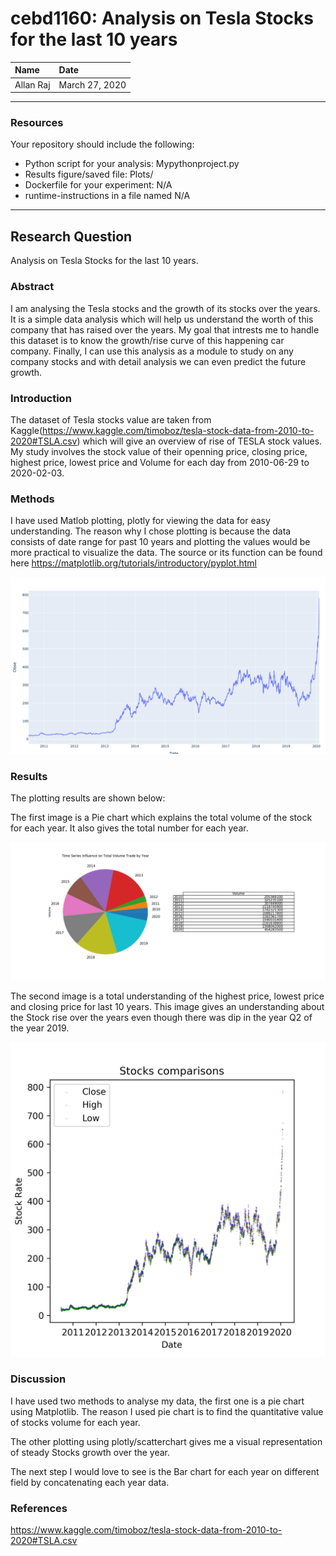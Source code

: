 # cebd1160: Analysis on Tesla Stocks for the last 10 years


| Name | Date |
|:-------|:---------------|
|Allan Raj | March 27, 2020|

-----

### Resources
Your repository should include the following:

- Python script for your analysis: Mypythonproject.py
- Results figure/saved file: Plots/
- Dockerfile for your experiment: N/A
- runtime-instructions in a file named N/A

-----

## Research Question

Analysis on Tesla Stocks for the last 10 years. 

### Abstract

I am analysing the Tesla stocks and the growth of its stocks over the years. It is a simple data analysis which will help us understand the worth of this company that has raised over the years. My goal that intrests me to handle this dataset is to know the growth/rise curve of this happening car company. Finally, I can use this analysis as a module to study on any company stocks and with detail analysis we can even predict the future growth. 


### Introduction

The dataset of Tesla stocks value are taken from Kaggle(https://www.kaggle.com/timoboz/tesla-stock-data-from-2010-to-2020#TSLA.csv) which will give an overview of rise of TESLA stock values. My study involves the stock value of their openning price, closing price, highest price, lowest price and Volume for each day from 2010-06-29 to 2020-02-03.

### Methods

I have used Matlob plotting, plotly for viewing the data for easy understanding. The reason why I chose plotting is because the data consists of date range for past 10 years and plotting the values would be more practical to visualize the data. The source or its function can be found here https://matplotlib.org/tutorials/introductory/pyplot.html 

[<img src="https://github.com/Allanraj/MyProject/blob/master/plots/TSLA-Stocks_Analysis/TSLA_plotly.png">](https://github.com/Allanraj/MyProject/blob/master/plots/TSLA-Stocks_Analysis/)

### Results

The plotting results are shown below:

The first image is a Pie chart which explains the total volume of the stock for each year. It also gives the total number for each year.
 
[<img src="https://github.com/Allanraj/MyProject/blob/master/plots/TSLA-Stocks_Analysis/TSLA_total_volume.png">](https://github.com/Allanraj/MyProject/blob/master/plots/TSLA-Stocks_Analysis/)

The second image is a total understanding of the highest price, lowest price and closing price for last 10 years. This image gives an understanding about the Stock rise over the years even though there was dip in the year Q2 of the year 2019. 
 
[<img src="https://github.com/Allanraj/MyProject/blob/master/plots/TSLA-Stocks_Analysis/Stocks_comparision.png">](https://github.com/Allanraj/MyProject/blob/master/plots/TSLA-Stocks_Analysis/)

### Discussion

I have used two methods to analyse my data, the first one is a pie chart using Matplotlib. The reason I used pie chart is to find the quantitative value of stocks volume for each year.

The other plotting using plotly/scatterchart gives me a visual representation of steady Stocks growth over the year. 

The next step I would love to see is the Bar chart for each year on different field by concatenating each year data.


### References
https://www.kaggle.com/timoboz/tesla-stock-data-from-2010-to-2020#TSLA.csv
